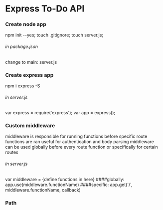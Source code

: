 # Express To-Do API

### Create node app
npm init --yes;
touch .gitignore;
touch server.js;
###### in package.json
change to main: server.js

### Create express app
npm i express -S
###### in server.js
var express = require('express');
var app = express();

### Custom middleware
middleware is responsible for running functions before specific route functions are ran
useful for authentication and body parsing
middleware can be used globally before every route function or specifically for certain routes
###### in server.js
var middleware = {define functions in here}
####globally:
app.use(middleware.functionName)
####specific:
app.get('/', middleware.functionName, callback)

### Path